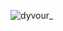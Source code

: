 <p align="left"> <img src="https://komarev.com/ghpvc/?username=Dyvour&label=Profile%20views&color=0e75b6&style=flat" alt="dyvour_" /> </p>
